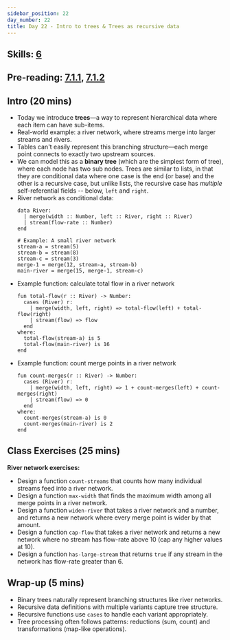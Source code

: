 ```yaml
---
sidebar_position: 22
day_number: 22
title: Day 22 - Intro to trees & Trees as recursive data
---
```


## Skills: [6](/skills/#(6))

## Pre-reading: [7.1.1]({{DCIC_DOMAIN}}/trees.html#(part._ancestor-trees)), [7.1.2]({{DCIC_DOMAIN}}/trees.html#(part._.Programs_to_.Process_.Ancestor_.Trees))

## Intro (20 mins)
- Today we introduce **trees**—a way to represent hierarchical data where each item can have sub-items.
- Real-world example: a river network, where streams merge into larger streams and rivers.
- Tables can't easily represent this branching structure—each merge point connects to exactly two upstream sources.
- We can model this as a **binary tree** (which are the simplest form of tree), where each node has two sub nodes. Trees are similar to lists, in that they are conditional data where one case is the end (or base) and the other is a recursive case, but unlike lists, the recursive case has _multiple_ self-referential fields -- below, `left` and `right`.
- River network as conditional data:
  ```pyret
  data River:
    | merge(width :: Number, left :: River, right :: River)
    | stream(flow-rate :: Number)
  end

  # Example: A small river network
  stream-a = stream(5)
  stream-b = stream(8)
  stream-c = stream(3)
  merge-1 = merge(12, stream-a, stream-b)
  main-river = merge(15, merge-1, stream-c)
  ```
- Example function: calculate total flow in a river network
  ```pyret
  fun total-flow(r :: River) -> Number:
    cases (River) r:
      | merge(width, left, right) => total-flow(left) + total-flow(right)
      | stream(flow) => flow
    end
  where:
    total-flow(stream-a) is 5
    total-flow(main-river) is 16
  end
  ```
- Example function: count merge points in a river network
  ```pyret
  fun count-merges(r :: River) -> Number:
    cases (River) r:
      | merge(width, left, right) => 1 + count-merges(left) + count-merges(right)
      | stream(flow) => 0
    end
  where:
    count-merges(stream-a) is 0
    count-merges(main-river) is 2
  end
  ```

## Class Exercises (25 mins)
**River network exercises:**
- Design a function `count-streams` that counts how many individual streams feed
  into a river network.
- Design a function `max-width` that finds the maximum width among all merge
  points in a river network.
- Design a function `widen-river` that takes a river network and a number, and
  returns a new network where every merge point is wider by that amount.
- Design a function `cap-flow` that takes a river network and returns a new
  network where no stream has flow-rate above 10 (cap any higher values at 10).
- Design a function `has-large-stream` that returns `true` if any stream in the
  network has flow-rate greater than 6.

<!--
These seem like too much, but not deleting, in case they end up being useful later!
**Fruit tree exercises:**

Define a new tree type for fruit trees:
```pyret
data FruitTree:
  | branch(left :: FruitTree, right :: FruitTree)
  | leaf
  | fruit(size :: Number, ripe :: Boolean)
end
```

- Write a function `count-leaves` that counts the number of leaf nodes in a
  fruit tree.
- Write a function `count-ripe-fruit` that counts how many ripe fruits are in a
  fruit tree.
- Write a function `total-fruit-size` that sums the sizes of all fruits in a
  fruit tree.
- Write a function `has-large-fruit` that returns `true` if any fruit in the
  tree has size greater than 5.
- Write a function `ripen-all` that takes a fruit tree and returns a new tree
  where all fruits are marked as ripe. -->

## Wrap-up (5 mins)
- Binary trees naturally represent branching structures like river networks.
- Recursive data definitions with multiple variants capture tree structure.
- Recursive functions use `cases` to handle each variant appropriately.
- Tree processing often follows patterns: reductions (sum, count) and transformations (map-like operations).


